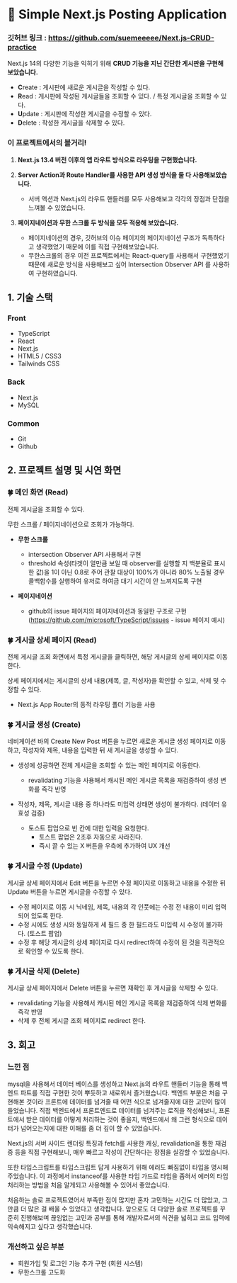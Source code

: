 # 🌿 Simple Next.js Posting Application

### 깃허브 링크 : https://github.com/suemeeeee/Next.js-CRUD-practice

Next.js 14의 다양한 기능을 익히기 위해 **CRUD 기능을 지닌 간단한 게시판을 구현해 보았습니다.** 

- **C**reate : 게시판에 새로운 게시글을 작성할 수 있다.
- **R**ead : 게시판에 작성된 게시글들을 조회할 수 있다. / 특정 게시글을 조회할 수 있다.
- **U**pdate : 게시판에 작성한 게시글을 수정할 수 있다.
- **D**elete : 작성한 게시글을 삭제할 수 있다.

### 이 프로젝트에서의 볼거리!

1. **Next.js 13.4 버전 이후의 앱 라우트 방식으로 라우팅을 구현했습니다.**  
    
2. **Server Action과 Route Handler를 사용한 API 생성 방식을 둘 다 사용해보았습니다.** 
    - 서버 액션과 Next.js의 라우트 핸들러를 모두 사용해보고 각각의 장점과 단점을 느껴볼 수 있었습니다.
3. **페이지네이션과 무한 스크롤 두 방식을 모두 적용해 보았습니다.** 
    - 페이지네이션의 경우, 깃허브의 이슈 페이지의 페이지네이션 구조가 독특하다고 생각했었기 때문에 이를 직접 구현해보았습니다.
    - 무한스크롤의 경우 이전 프로젝트에서는 React-query를 사용해서 구현했었기 때문에 새로운 방식을 사용해보고 싶어 Intersection Observer API 를 사용하여 구현하였습니다.

## 1. 기술 스택

### Front

- TypeScript
- React
- Next.js
- HTML5 / CSS3
- Tailwinds CSS

### Back

- Next.js
- MySQL

### **Common**

- Git
- Github

## 2. 프로젝트 설명 및 시연 화면

### 🍀 메인 화면 (Read)

전체 게시글을 조회할 수 있다. 

무한 스크롤 / 페이지네이션으로 조회가 가능하다. 

- **무한 스크롤**
    - intersection Observer API 사용해서 구현
    - threshold 속성(타겟이 얼만큼 보일 때 observer를 실행할 지 백분율로 표시한 값)을 1이 아닌 0.8로 주어 관찰 대상이 100%가 아니라 80% 노출될 경우 콜백함수를 실행하여 유저로 하여금 대기 시간이 안 느껴지도록 구현
    
- **페이지네이션**
    - github의 issue 페이지의 페이지네이션과 동일한 구조로 구현 (https://github.com/microsoft/TypeScript/issues - issue 페이지 예시)

### 🍀 게시글 상세 페이지 (Read)

전체 게시글 조회 화면에서 특정 게시글을 클릭하면, 해당 게시글의 상세 페이지로 이동한다. 

상세 페이지에서는 게시글의 상세 내용(제목, 글, 작성자)을 확인할 수 있고, 삭제 및 수정할 수 있다. 

- Next.js App Router의 동적 라우팅 폴더 기능을 사용

### 🍀 게시글 생성 (Create)

네비게이션 바의 Create New Post 버튼을 누르면 새로운 게시글 생성 페이지로 이동하고, 작성자와 제목, 내용을 입력한 뒤 새 게시글을 생성할 수 있다. 

- 생성에 성공하면 전체 게시글을 조회할 수 있는 메인 페이지로 이동한다.
    - revalidating 기능을 사용해서 캐시된 메인 게시글 목록을 재검증하여 생성 변화를 즉각 반영
   
- 작성자, 제목, 게시글 내용 중 하나라도 미입력 상태면 생성이 불가하다. (데이터 유효성 검증)
    - 토스트 팝업으로 빈 칸에 대한 입력을 요청한다.
        - 토스트 팝업은 2초후 자동으로 사라진다.
        - 즉시 끌 수 있는 X 버튼을 우측에 추가하여 UX 개선

### 🍀 게시글 수정 (Update)

게시글 상세 페이지에서 Edit 버튼을 누르면 수정 페이지로 이동하고 내용을 수정한 뒤 Update 버튼을 누르면 게시글을 수정할 수 있다. 

- 수정 페이지로 이동 시 닉네임, 제목, 내용의 각 인풋에는 수정 전 내용이 미리 입력되어 있도록 한다.
- 수정 시에도 생성 시와 동일하게 세 필드 중 한 필드라도 미입력 시 수정이 불가하다. (토스트 팝업)
- 수정 후 해당 게시글의 상세 페이지로 다시 redirect하여 수정이 된 것을 직관적으로 확인할 수 있도록 한다.

### 🍀 게시글 삭제 (Delete)

게시글 상세 페이지에서 Delete 버튼을 누르면 재확인 후 게시글을 삭제할 수 있다. 

- revalidating 기능을 사용해서 캐시된 메인 게시글 목록을 재검증하여 삭제 변화를 즉각 반영
- 삭제 후 전체 게시글 조회 페이지로 redirect 한다.

## 3. 회고

### 느낀 점

mysql을 사용해서 데이터 베이스를 생성하고 Next.js의 라우트 핸들러 기능을 통해 백엔드 파트를 직접 구현한 것이 뿌듯하고 새로워서 즐거웠습니다. 백엔드 부분은 처음 구현해본 것이라 프론트에 데이터를 넘겨줄 때 어떤 식으로 넘겨줄지에 대한 고민이 많이 들었습니다. 직접 백엔드에서 프론트엔드로 데이터를 넘겨주는 로직을 작성해보니, 프론트에서 받은 데이터를 어떻게 처리하는 것이 좋을지, 백엔드에서 왜 그런 형식으로 데이터가 넘어오는지에 대한 이해를 좀 더 깊이 할 수 있었습니다. 

Next.js의 서버 사이드 렌더링 특징과 fetch를 사용한 캐싱, revalidation을 통한 재검증 등을 직접 구현해보니, 매우 빠르고 작성이 간단하다는 장점을 실감할 수 있었습니다. 

또한 타입스크립트를 타입스크립트 답게 사용하기 위해 에러도 빠짐없이 타입을 명시해 주었습니다. 이 과정에서 instanceof를 사용한 타입 가드로 타입을 좁혀서 에러의 타입 처리하는 방법을 처음 알게되고 사용해볼 수 있어서 좋았습니다.

처음하는 솔로 프로젝트였어서 부족한 점이 많지만 혼자 고민하는 시간도 더 많았고, 그만큼 더 많은 걸 배울 수 있었다고 생각합니다. 앞으로도 더 다양한 솔로 프로젝트를 꾸준히 진행해보며 끊임없는 고민과 공부를 통해 개발자로서의 식견을 넓히고 코드 입력에 익숙해지고 싶다고 생각했습니다. 

### 개선하고 싶은 부분

- 회원가입 및 로그인 기능 추가 구현 (회원 시스템)
- 무한스크롤 고도화
